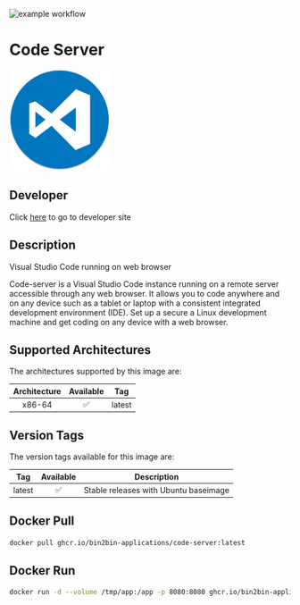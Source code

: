 ![example workflow](https://github.com/bin2bin-applications/code-server/actions/workflows/docker-image.yml/badge.svg)

<h1 id="app:name">Code Server</h1>

<img id="app:logo" src="https://raw.githubusercontent.com/bin2bin-applications/code-server/master/logo.webp" width="180" height="180"></img>

## Developer

<p>Click <a id="app:developer" href="https://coder.com/">here</a> to go to developer site</p>

## Description
<p id="app:short-description">Visual Studio Code running on web browser</p>

<p id="app:long-description">Code-server is a Visual Studio Code instance running on a remote server accessible through any web browser. It allows you to code anywhere and on any device such as a tablet or laptop with a consistent integrated development environment (IDE). Set up a secure a Linux development machine and get coding on any device with a web browser.</p>

## Supported Architectures

The architectures supported by this image are:

| Architecture | Available | Tag    |
| :----------: | :-------: | ------ |
|    x86-64    |    ✅     | latest |

## Version Tags

The version tags available for this image are:

|  Tag   | Available | Description                           |
| :----: | :-------: | ------------------------------------- |
| latest |    ✅     | Stable releases with Ubuntu baseimage |

## Docker Pull

```bash
docker pull ghcr.io/bin2bin-applications/code-server:latest
```

## Docker Run

```bash
docker run -d --volume /tmp/app:/app -p 8080:8080 ghcr.io/bin2bin-applications/code-server:latest
```
